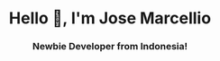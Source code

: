 <h1 align="center">Hello 👋, I'm Jose Marcellio</h1>
<h3 align="center">Newbie Developer from Indonesia!</h3>
